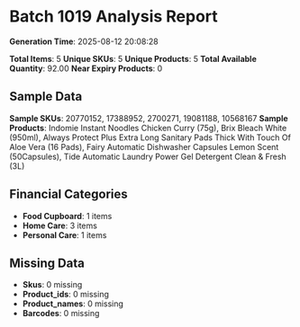 # Batch 1019 Analysis Report

**Generation Time**: 2025-08-12 20:08:28

**Total Items**: 5
**Unique SKUs**: 5
**Unique Products**: 5
**Total Available Quantity**: 92.00
**Near Expiry Products**: 0

## Sample Data
**Sample SKUs**: 20770152, 17388952, 2700271, 19081188, 10568167
**Sample Products**: Indomie Instant Noodles Chicken Curry (75g), Brix Bleach White (950ml), Always Protect Plus Extra Long Sanitary Pads Thick With Touch Of Aloe Vera (16 Pads), Fairy Automatic Dishwasher Capsules Lemon Scent (50Capsules), Tide Automatic Laundry Power Gel Detergent Clean & Fresh (3L)

## Financial Categories
- **Food Cupboard**: 1 items
- **Home Care**: 3 items
- **Personal Care**: 1 items

## Missing Data
- **Skus**: 0 missing
- **Product_ids**: 0 missing
- **Product_names**: 0 missing
- **Barcodes**: 0 missing
